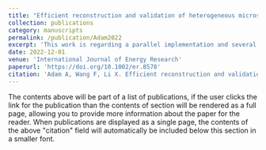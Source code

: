```yaml
---
title: "Efficient reconstruction and validation of heterogeneous microstructures for energy applications"
collection: publications
category: manuscripts
permalink: /publication/Adam2022
excerpt: 'This work is regarding a parallel implementation and several studies made on the efficiency of the Yeong-Torquato algorithm for material reconstruction.'
date: 2022-12-01
venue: 'International Journal of Energy Research'
paperurl: 'https://doi.org/10.1002/er.8578'
citation: 'Adam A, Wang F, Li X. Efficient reconstruction and validation of heterogeneous microstructures for energy applications. Int J Energy Res. 2022; 46(15): 22757-22771. doi:10.1002/er.8578'
---
```


The contents above will be part of a list of publications, if the user clicks the link for the publication than the contents of section will be rendered as a full page, allowing you to provide more information about the paper for the reader. When publications are displayed as a single page, the contents of the above "citation" field will automatically be included below this section in a smaller font.